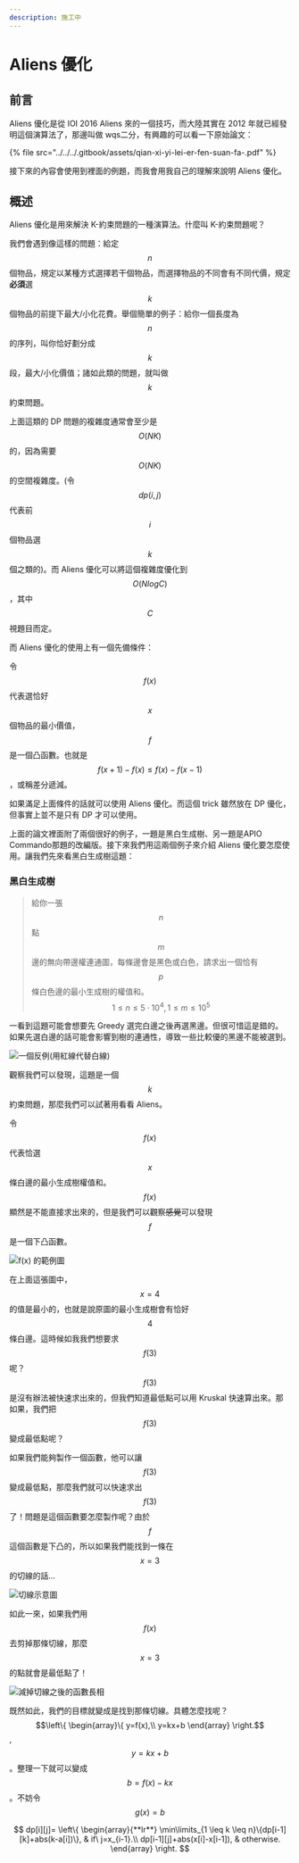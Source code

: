 ```yaml
---
description: 施工中
---
```


# Aliens 優化

## 前言

Aliens 優化是從 IOI 2016 Aliens 來的一個技巧，而大陸其實在 2012 年就已經發明這個演算法了，那邊叫做 wqs二分，有興趣的可以看一下原始論文：

{% file src="../../../.gitbook/assets/qian-xi-yi-lei-er-fen-suan-fa-.pdf" %}

接下來的內容會使用到裡面的例題，而我會用我自己的理解來說明 Aliens 優化。

## 概述

Aliens 優化是用來解決 K-約束問題的一種演算法。什麼叫 K-約束問題呢？

我們會遇到像這樣的問題：給定$$n$$個物品，規定以某種方式選擇若干個物品，而選擇物品的不同會有不同代價，規定**必須**選$$k$$個物品的前提下最大/小化花費。舉個簡單的例子：給你一個長度為$$n$$的序列，叫你恰好劃分成$$k$$段，最大/小化價值；諸如此類的問題，就叫做$$k$$約束問題。

上面這類的 DP 問題的複雜度通常會至少是 $$O(NK)$$的，因為需要$$O(NK)$$的空間複雜度。\(令$$dp(i,j)$$代表前$$i$$個物品選$$k$$個之類的\)。而 Aliens 優化可以將這個複雜度優化到 $$O(NlogC)$$，其中 $$C$$視題目而定。

而 Aliens 優化的使用上有一個先備條件：

令$$f(x)$$代表選恰好$$x$$個物品的最小價值，$$f$$是一個凸函數。也就是$$f(x+1)-f(x)\leq f(x)-f(x-1)$$，或稱差分遞減。

如果滿足上面條件的話就可以使用 Aliens 優化。而這個 trick 雖然放在 DP 優化，但事實上並不是只有 DP 才可以使用。

上面的論文裡面附了兩個很好的例子，一題是黑白生成樹、另一題是APIO Commando那題的改編版。接下來我們用這兩個例子來介紹 Aliens 優化要怎麼使用。讓我們先來看黑白生成樹這題：

### 黑白生成樹

> 給你一張$$n$$點$$m$$邊的無向帶邊權連通圖，每條邊會是黑色或白色，請求出一個恰有$$p$$條白色邊的最小生成樹的權值和。$$1\leq n\leq 5\cdot 10^4,1\leq m\leq10^5$$

一看到這題可能會想要先 Greedy 選完白邊之後再選黑邊。但很可惜這是錯的。如果先選白邊的話可能會影響到樹的連通性，導致一些比較優的黑邊不能被選到。

![&#x4E00;&#x500B;&#x53CD;&#x4F8B;\(&#x7528;&#x7D05;&#x7DDA;&#x4EE3;&#x66FF;&#x767D;&#x7DDA;\)](../../../.gitbook/assets/image%20%285%29.png)

觀察我們可以發現，這題是一個$$k$$約束問題，那麼我們可以試著用看看 Aliens。

令$$f(x)$$代表恰選$$x$$條白邊的最小生成樹權值和。$$f(x)$$顯然是不能直接求出來的，但是我們可以觀察~~感覺~~可以發現$$f$$是一個下凸函數。

![f\(x\) &#x7684;&#x7BC4;&#x4F8B;&#x5716;](../../../.gitbook/assets/image%20%286%29.png)

在上面這張圖中，$$x=4$$的值是最小的，也就是說原圖的最小生成樹會有恰好$$4$$條白邊。這時候如我我們想要求$$f(3)$$呢？$$f(3)$$是沒有辦法被快速求出來的，但我們知道最低點可以用 Kruskal 快速算出來。那如果，我們把$$f(3)$$變成最低點呢？

如果我們能夠製作一個函數，他可以讓$$f(3)$$變成最低點，那麼我們就可以快速求出$$f(3)$$了！問題是這個函數要怎麼製作呢？由於$$f$$這個函數是下凸的，所以如果我們能找到一條在$$x=3$$的切線的話...

![&#x5207;&#x7DDA;&#x793A;&#x610F;&#x5716;](../../../.gitbook/assets/image%20%283%29.png)

如此一來，如果我們用$$f(x)$$去剪掉那條切線，那麼$$x=3$$的點就會是最低點了！

![&#x6E1B;&#x6389;&#x5207;&#x7DDA;&#x4E4B;&#x5F8C;&#x7684;&#x51FD;&#x6578;&#x9577;&#x76F8;](../../../.gitbook/assets/image%20%284%29.png)

既然如此，我們的目標就變成是找到那條切線。具體怎麼找呢？$$\left\{ \begin{array}\{ y=f(x),\\ y=kx+b \end{array} \right.$$, $$y=kx+b$$。整理一下就可以變成$$b=f(x)-kx$$。不妨令$$g(x)=b$$



$$
dp[i][j]=
\left\{
    \begin{array}{**lr**}
    \min\limits_{1 \leq k \leq n}\{dp[i-1][k]+abs(k-a[i])\}, & if\ j=x_{i-1}.\\
    dp[i-1][j]+abs(x[i]-x[i-1]), & otherwise.
    \end{array}
\right.
$$



